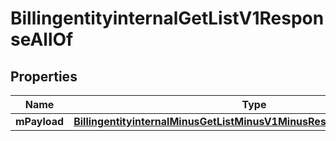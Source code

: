 
# BillingentityinternalGetListV1ResponseAllOf

## Properties
Name | Type | Description | Notes
------------ | ------------- | ------------- | -------------
**mPayload** | [**BillingentityinternalMinusGetListMinusV1MinusResponseMinusMPayload**](BillingentityinternalMinusGetListMinusV1MinusResponseMinusMPayload.md) |  | 



